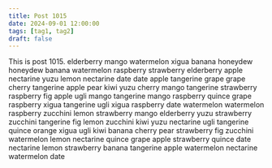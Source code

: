 ```yaml
---
title: Post 1015
date: 2024-09-01 12:00:00
tags: [tag1, tag2]
draft: false
---
```

This is post 1015.
elderberry
mango
watermelon
xigua
banana
honeydew
honeydew
banana
watermelon
raspberry
strawberry
elderberry
apple
nectarine
yuzu
lemon
nectarine
date
date
apple
tangerine
grape
grape
cherry
tangerine
apple
pear
kiwi
yuzu
cherry
mango
tangerine
strawberry
raspberry
fig
apple
ugli
mango
tangerine
mango
raspberry
quince
grape
raspberry
xigua
tangerine
ugli
xigua
raspberry
date
watermelon
watermelon
raspberry
zucchini
lemon
strawberry
mango
elderberry
yuzu
strawberry
zucchini
tangerine
fig
lemon
zucchini
kiwi
yuzu
nectarine
ugli
tangerine
quince
orange
xigua
ugli
kiwi
banana
cherry
pear
strawberry
fig
zucchini
watermelon
lemon
nectarine
quince
grape
apple
strawberry
quince
date
nectarine
lemon
strawberry
banana
tangerine
apple
watermelon
nectarine
watermelon
date

